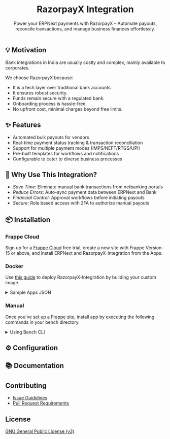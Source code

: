 <div align="center">

<h1>RazorpayX Integration</h1>

Power your ERPNext payments with RazorpayX – Automate payouts, reconcile transactions, and manage business finances effortlessly.
<br><br>

</div>

## 💡 Motivation

Bank integrations in India are usually costly and complex, mainly available to corporates.

We choose RazorpayX because:

- It is a tech layer over traditional bank accounts.
- It ensures robust security.
- Funds remain secure with a regulated bank.
- Onboarding process is hassle-free.
- No upfront cost, minimal charges beyond free limits.

## ✨ Features

- Automated bulk payouts for vendors
- Real-time payment status tracking & transaction reconciliation
- Support for multiple payment modes (IMPS/NEFT/RTGS/UPI)
- Pre-built templates for workflows and notifications
- Configurable to cater to diverse business processes

## 🚀 Why Use This Integration?

- <em>Save Time</em>: Eliminate manual bank transactions from netbanking portals
- <em>Reduce Errors</em>: Auto-sync payment data between ERPNext and Bank
- <em>Financial Control</em>: Approval workflows before initiating payouts
- <em>Secure</em>: Role based access with 2FA to authorize manual payouts

## 📦 Installation

### Frappe Cloud

Sign up for a [Frappe Cloud](https://frappecloud.com/dashboard/signup?referrer=99df7a8f) free trial, create a new site with Frappe Version-15 or above, and install ERPNext and RazorpayX-Integration from the Apps.

### Docker

Use [this guide](https://github.com/frappe/frappe_docker/blob/main/docs/custom-apps.md) to deploy RazorpayX-Integration by building your custom image.

<details>
<summary>Sample Apps JSON</summary><br>

```shell
export APPS_JSON='[
  {
    "url": "https://github.com/frappe/erpnext",
    "branch": "version-15"
  },
  {
    "url": "https://github.com/resilient-tech/razorpayx-integration",
    "branch": "version-15"
  }
]'

export APPS_JSON_BASE64=$(echo ${APPS_JSON} | base64 -w 0)
```

</details>

### Manual

Once you've [set up a Frappe site](https://frappeframework.com/docs/v14/user/en/installation/), install app by executing the following commands in your bench directory.

<details>
<summary>Using Bench CLI</summary><br>

Download the App using the Bench CLI

```sh
bench get-app https://github.com/resilient-tech/india-compliance.git
```

Install the App on your site

```sh
bench --site [site name] install-app india_compliance
```

</details>

## ⚙️ Configuration

## 📚 Documentation

## Contributing

- [Issue Guidelines](https://github.com/frappe/erpnext/wiki/Issue-Guidelines)
- [Pull Request Requirements](https://github.com/frappe/erpnext/wiki/Contribution-Guidelines)

## License

[GNU General Public License (v3)](https://github.com/resilient-tech/razorpayx-integration/blob/version-15/license.txt)
